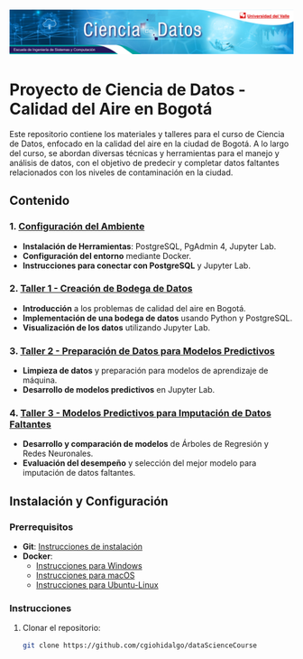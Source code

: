 # ![CienDatos](./CIENDATOS_Banner.png)

# Proyecto de Ciencia de Datos - Calidad del Aire en Bogotá

Este repositorio contiene los materiales y talleres para el curso de Ciencia de Datos, enfocado en la calidad del aire en la ciudad de Bogotá. A lo largo del curso, se abordan diversas técnicas y herramientas para el manejo y análisis de datos, con el objetivo de predecir y completar datos faltantes relacionados con los niveles de contaminación en la ciudad.

## Contenido

### 1. [Configuración del Ambiente](./configuracion)
- **Instalación de Herramientas**: PostgreSQL, PgAdmin 4, Jupyter Lab.
- **Configuración del entorno** mediante Docker.
- **Instrucciones para conectar con PostgreSQL** y Jupyter Lab.

### 2. [Taller 1 - Creación de Bodega de Datos](./Taller1)
- **Introducción** a los problemas de calidad del aire en Bogotá.
- **Implementación de una bodega de datos** usando Python y PostgreSQL.
- **Visualización de los datos** utilizando Jupyter Lab.

### 3. [Taller 2 - Preparación de Datos para Modelos Predictivos](./Taller2)
- **Limpieza de datos** y preparación para modelos de aprendizaje de máquina.
- **Desarrollo de modelos predictivos** en Jupyter Lab.

### 4. [Taller 3 - Modelos Predictivos para Imputación de Datos Faltantes](./Taller3)
- **Desarrollo y comparación de modelos** de Árboles de Regresión y Redes Neuronales.
- **Evaluación del desempeño** y selección del mejor modelo para imputación de datos faltantes.

## Instalación y Configuración

### Prerrequisitos

- **Git**: [Instrucciones de instalación](https://git-scm.com/book/en/v2/Getting-Started-Installing-Git)
- **Docker**:
  - [Instrucciones para Windows](https://docs.docker.com/desktop/windows/install/)
  - [Instrucciones para macOS](https://docs.docker.com/desktop/mac/install/)
  - [Instrucciones para Ubuntu-Linux](https://www.digitalocean.com/community/tutorials/how-to-install-and-use-docker-on-ubuntu-20-04-es)

### Instrucciones

1. Clonar el repositorio:
   ```bash
   git clone https://github.com/cgiohidalgo/dataScienceCourse